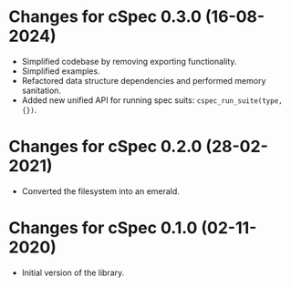 # Changes for cSpec 0.3.0 (16-08-2024)

- Simplified codebase by removing exporting functionality.
- Simplified examples.
- Refactored data structure dependencies and performed memory sanitation.
- Added new unified API for running spec suits: `cspec_run_suite(type, {})`.

# Changes for cSpec 0.2.0 (28-02-2021)

- Converted the filesystem into an emerald.

# Changes for cSpec 0.1.0 (02-11-2020)

- Initial version of the library.
